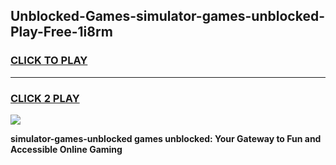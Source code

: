 
## Unblocked-Games-simulator-games-unblocked-Play-Free-1i8rm
<h3>
<a href="https://premium76.site?title=simulator-games-unblocked&ref=10A">CLICK TO PLAY</a></h3>
<hr>

<h3>
<a href="https://premium76.site?title=simulator-games-unblocked&ref=10A">CLICK 2 PLAY</a>
  
</h3>

<a href="https://premium76.site?title=simulator-games-unblocked&ref=10A"><img src="https://clearcache.store/games.png"></a>


**simulator-games-unblocked games unblocked: Your Gateway to Fun and Accessible Online Gaming**
